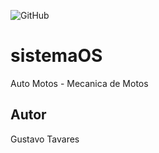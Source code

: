 ![GitHub](https://img.shields.io/github/license/GustavoTavares1/sistemaOS)
# sistemaOS
Auto Motos - Mecanica de Motos 
## Autor
Gustavo Tavares
